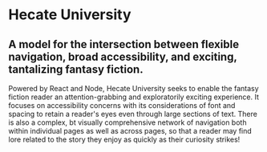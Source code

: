 # Hecate University
## A model for the intersection between flexible navigation, broad accessibility, and exciting, tantalizing fantasy fiction.
Powered by React and Node, Hecate University seeks to enable the fantasy fiction reader an attention-grabbing and exploratorily exciting experience.
It focuses on accessibility concerns with its considerations of font and spacing to retain a reader's eyes even through large sections of text.
There is also a complex, bt visually comprehensive network of navigation both within individual pages as well as across pages, so that a reader may find lore related to the story they enjoy as quickly as their curiosity strikes!
